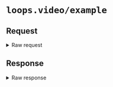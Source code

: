 # `loops.video/example`

## Request

<details>
<summary>Raw request</summary>
<pre>
GET https://loops.video/api/v0/user/videos/79155014135844864 HTTP/2.0
accept: */*
accept-encoding: gzip, deflate, br
user-agent: Loops/4 CFNetwork/1568.200.51 Darwin/24.1.0
accept-language: en-US,en;q=0.9
authorization: Bearer [[ redacted ]]
content-length: 0
</pre>
</details>

## Response

<details>
<summary>Raw response</summary>
<pre>
HTTP/2.0 200 
date: Mon, 04 Nov 2024 23:07:35 GMT
content-type: application/json
vary: Accept-Encoding
cache-control: no-cache, private
access-control-allow-origin: *
x-frame-options: SAMEORIGIN
x-xss-protection: 1; mode=block
x-content-type-options: nosniff
cf-cache-status: DYNAMIC
report-to: {"endpoints":[{"url":"https:\/\/a.nel.cloudflare.com\/report\/v4?s=AtNuzUzzfEhs2Hhk0qBKnFTzzz1c7%2BpCQslno0s%2BL5DQf50QSbMTEZi4ymnnvqZbNMhF6SUM81o0E2eYHm23XrsOT5k5TyR4Icho3EONQKLGsTpC6AFQKJ4osgFKu%2BFrLTepIyhYk7PWjg%3D%3D"}],"group":"cf-nel","max_age":604800}
nel: {"success_fraction":0,"report_to":"cf-nel","max_age":604800}
server: cloudflare
cf-ray: 8dd842dacdd63a54-FRA
alt-svc: h3=":443"; ma=86400
server-timing: cfL4;desc="?proto=TCP&rtt=27264&sent=28&recv=16&lost=0&retrans=0&sent_bytes=8497&recv_bytes=1045&delivery_rate=517897&cwnd=256&unsent_bytes=0&cid=157da146104b0c01&ts=66452&x=0"
content-length: 6236

{"data":[{"id":"80264773241016320","account":{"id":"79155014135844864","name":"beardedtechguy","avatar":"https:\/\/loopsusercontent.com\/avatars\/79155014135844864\/v0.jpg","username":"beardedtechguy","is_owner":false,"bio":"Your above average tech nerd.\n\nMain account: beardedtechguy@allthingstech.social","post_count":8,"follower_count":11,"following_count":7,"url":"https:\/\/loops.video\/@beardedtechguy","is_blocking":false,"created_at":"2024-11-01T21:35:38+00:00"},"caption":"What the hail?\n\n#hail #loops","url":"https:\/\/loops.video\/v\/5qWuPZsfKa_5vc2LK6Rdo","is_owner":false,"is_sensitive":false,"media":{"width":1280,"height":720,"thumbnail":"https:\/\/loopsusercontent.com\/videos\/79155014135844864\/80264773241016320\/WGf6oTONzA7G8Z6SNlHSXTqUgo7IgTTvv0kFYUNq.jpg","src_url":"https:\/\/loopsusercontent.com\/videos\/79155014135844864\/80264773241016320\/WGf6oTONzA7G8Z6SNlHSXTqUgo7IgTTvv0kFYUNq.720p.mp4"},"likes":1,"shares":0,"comments":0,"has_liked":false},{"id":"79503228101857280","account":{"id":"79155014135844864","name":"beardedtechguy","avatar":"https:\/\/loopsusercontent.com\/avatars\/79155014135844864\/v0.jpg","username":"beardedtechguy","is_owner":false,"bio":"Your above average tech nerd.\n\nMain account: beardedtechguy@allthingstech.social","post_count":8,"follower_count":11,"following_count":7,"url":"https:\/\/loops.video\/@beardedtechguy","is_blocking":false,"created_at":"2024-11-01T21:35:38+00:00"},"caption":"As my clients sits and watches\u2026","url":"https:\/\/loops.video\/v\/5qWuPZsfKa_5s7mui7ZtQ","is_owner":false,"is_sensitive":false,"media":{"width":1280,"height":720,"thumbnail":"https:\/\/loopsusercontent.com\/videos\/79155014135844864\/79503228101857280\/h25rZUu76IEYhnzXbP4yR6aZTu82RHexhJLdk3eS.jpg","src_url":"https:\/\/loopsusercontent.com\/videos\/79155014135844864\/79503228101857280\/h25rZUu76IEYhnzXbP4yR6aZTu82RHexhJLdk3eS.720p.mp4"},"likes":2,"shares":0,"comments":1,"has_liked":false},{"id":"79446939573293056","account":{"id":"79155014135844864","name":"beardedtechguy","avatar":"https:\/\/loopsusercontent.com\/avatars\/79155014135844864\/v0.jpg","username":"beardedtechguy","is_owner":false,"bio":"Your above average tech nerd.\n\nMain account: beardedtechguy@allthingstech.social","post_count":8,"follower_count":11,"following_count":7,"url":"https:\/\/loops.video\/@beardedtechguy","is_blocking":false,"created_at":"2024-11-01T21:35:38+00:00"},"caption":"Schoolwork and F1. \n\n#F1 #BrazilGP","url":"https:\/\/loops.video\/v\/5qWuPZsfKa_5rrnvGI5K4","is_owner":false,"is_sensitive":false,"media":{"width":1280,"height":720,"thumbnail":"https:\/\/loopsusercontent.com\/videos\/79155014135844864\/79446939573293056\/96M2XhFbZRJd4FOBNWoV2UmHuCgAacw2S157ZIPz.jpg","src_url":"https:\/\/loopsusercontent.com\/videos\/79155014135844864\/79446939573293056\/96M2XhFbZRJd4FOBNWoV2UmHuCgAacw2S157ZIPz.720p.mp4"},"likes":7,"shares":0,"comments":0,"has_liked":false},{"id":"79220928885690368","account":{"id":"79155014135844864","name":"beardedtechguy","avatar":"https:\/\/loopsusercontent.com\/avatars\/79155014135844864\/v0.jpg","username":"beardedtechguy","is_owner":false,"bio":"Your above average tech nerd.\n\nMain account: beardedtechguy@allthingstech.social","post_count":8,"follower_count":11,"following_count":7,"url":"https:\/\/loops.video\/@beardedtechguy","is_blocking":false,"created_at":"2024-11-01T21:35:38+00:00"},"caption":"Latest Lego set. \n\n#lego #starwars","url":"https:\/\/loops.video\/v\/5qWuPZsfKa_5qpcsTheBy","is_owner":false,"is_sensitive":false,"media":{"width":1280,"height":720,"thumbnail":"https:\/\/loopsusercontent.com\/videos\/79155014135844864\/79220928885690368\/d8FW4UiGnkSX6Vkd3t29Xi207NojwOrp2JxLT2KL.jpg","src_url":"https:\/\/loopsusercontent.com\/videos\/79155014135844864\/79220928885690368\/d8FW4UiGnkSX6Vkd3t29Xi207NojwOrp2JxLT2KL.720p.mp4"},"likes":6,"shares":0,"comments":1,"has_liked":false},{"id":"79200392671531008","account":{"id":"79155014135844864","name":"beardedtechguy","avatar":"https:\/\/loopsusercontent.com\/avatars\/79155014135844864\/v0.jpg","username":"beardedtechguy","is_owner":false,"bio":"Your above average tech nerd.\n\nMain account: beardedtechguy@allthingstech.social","post_count":8,"follower_count":11,"following_count":7,"url":"https:\/\/loops.video\/@beardedtechguy","is_blocking":false,"created_at":"2024-11-01T21:35:38+00:00"},"caption":"An oldie but goodie. Gotta have my coffee!\n\n#coffee","url":"https:\/\/loops.video\/v\/5qWuPZsfKa_5qjnKHTsa8","is_owner":false,"is_sensitive":false,"media":{"width":1280,"height":720,"thumbnail":"https:\/\/loopsusercontent.com\/videos\/79155014135844864\/79200392671531008\/ku0hNIKVwkI1yyxq7ZeWwrXZNHY4GiG38CbeXvmq.jpg","src_url":"https:\/\/loopsusercontent.com\/videos\/79155014135844864\/79200392671531008\/ku0hNIKVwkI1yyxq7ZeWwrXZNHY4GiG38CbeXvmq.720p.mp4"},"likes":3,"shares":0,"comments":0,"has_liked":false},{"id":"79198163621253120","account":{"id":"79155014135844864","name":"beardedtechguy","avatar":"https:\/\/loopsusercontent.com\/avatars\/79155014135844864\/v0.jpg","username":"beardedtechguy","is_owner":false,"bio":"Your above average tech nerd.\n\nMain account: beardedtechguy@allthingstech.social","post_count":8,"follower_count":11,"following_count":7,"url":"https:\/\/loops.video\/@beardedtechguy","is_blocking":false,"created_at":"2024-11-01T21:35:38+00:00"},"caption":"Wanna have some fun?","url":"https:\/\/loops.video\/v\/5qWuPZsfKa_5qjA5Am4lE","is_owner":false,"is_sensitive":false,"media":{"width":1280,"height":720,"thumbnail":"https:\/\/loopsusercontent.com\/videos\/79155014135844864\/79198163621253120\/NSHdh44HZpMIvcZciVNPMLhi9HWQ8jYagXH0MT3m.jpg","src_url":"https:\/\/loopsusercontent.com\/videos\/79155014135844864\/79198163621253120\/NSHdh44HZpMIvcZciVNPMLhi9HWQ8jYagXH0MT3m.720p.mp4"},"likes":1,"shares":0,"comments":0,"has_liked":false}],"links":{"first":null,"last":null,"prev":null,"next":"https:\/\/loops.video\/api\/v0\/user\/videos\/79155014135844864?cursor=eyJpZCI6NzkxOTgxNjM2MjEyNTMxMjAsIl9wb2ludHNUb05leHRJdGVtcyI6dHJ1ZX0"},"meta":{"path":"https:\/\/loops.video\/api\/v0\/user\/videos\/79155014135844864","per_page":6,"next_cursor":"eyJpZCI6NzkxOTgxNjM2MjEyNTMxMjAsIl9wb2ludHNUb05leHRJdGVtcyI6dHJ1ZX0","prev_cursor":null}}
</pre>
</details>